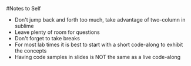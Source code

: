 #Notes to Self

* Don't jump back and forth too much, take advantage of two-column in sublime
* Leave plenty of room for questions
* Don't forget to take breaks
* For most lab times it is best to start with a short code-along to exhibit the concepts
* Having code samples in slides is NOT the same as a live code-along